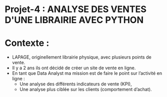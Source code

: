 # Projet-4 : ANALYSE DES VENTES D'UNE LIBRAIRIE AVEC PYTHON

# Contexte :

- LAPAGE, originellement librairie physique, avec plusieurs points de vente.
- Il y a 2 ans ils ont décidé de créer un site de vente en ligne.
- En tant que Data Analyst ma mission est de faire le point sur l’activité en ligne : 
    - Une analyse des différents indicateurs de vente (KPI),
    - Une analyse plus ciblée sur les clients (comportement d’achat).

